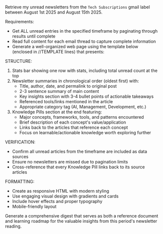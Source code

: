 Retrieve my unread newsletters from the `Tech Subscriptions` gmail label between August 1st 2025 and August 15th 2025. 

Requirements:
- Get ALL unread entries in the specified timeframe by paginating through results until complete
- Read full content for each email thread to capture complete information
- Generate a well-organized web page using the template below (enclosed in //TEMPLATE lines) that presents:

STRUCTURE:
1. Stats bar showing one row with stats, including total unread count at the top
2. Newsletter summaries in chronological order (oldest first) with:
   - Title, author, date, and permalink to original post
   - 2-3 sentence summary of main content
   - Key insights section with 3-4 bullet points of actionable takeaways
   - Referenced tools/links mentioned in the article
   - Appropriate category tag (AI, Management, Development, etc.)
3. Knowledge Pills section at the end featuring:
   - Major concepts, frameworks, tools, and patterns encountered
   - Brief description of each concept's value/application
   - Links back to the articles that reference each concept
   - Focus on learnable/actionable knowledge worth exploring further

VERIFICATION:
- Confirm all unread articles from the timeframe are included as data sources
- Ensure no newsletters are missed due to pagination limits
- Cross-reference that every Knowledge Pill links back to its source articles

FORMATTING:
- Create as responsive HTML with modern styling
- Use engaging visual design with gradients and cards
- Include hover effects and proper typography
- Mobile-friendly layout

Generate a comprehensive digest that serves as both a reference document and learning roadmap for the valuable insights from this period's newsletter reading.
